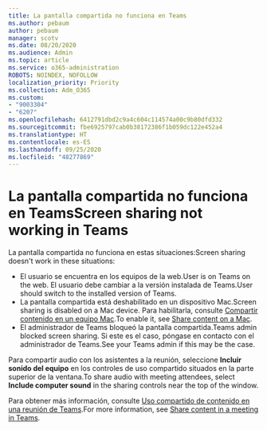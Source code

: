 ```yaml
---
title: La pantalla compartida no funciona en Teams
ms.author: pebaum
author: pebaum
manager: scotv
ms.date: 08/20/2020
ms.audience: Admin
ms.topic: article
ms.service: o365-administration
ROBOTS: NOINDEX, NOFOLLOW
localization_priority: Priority
ms.collection: Adm_O365
ms.custom:
- "9003304"
- "6207"
ms.openlocfilehash: 6412791dbd2c9a4c604c114574a00c9b80dfd332
ms.sourcegitcommit: fbe6925797cab0b38172386f1b059dc122e452a4
ms.translationtype: HT
ms.contentlocale: es-ES
ms.lasthandoff: 09/25/2020
ms.locfileid: "48277869"
---
```

# <a name="screen-sharing-not-working-in-teams"></a><span data-ttu-id="8f6af-102">La pantalla compartida no funciona en Teams</span><span class="sxs-lookup"><span data-stu-id="8f6af-102">Screen sharing not working in Teams</span></span>

<span data-ttu-id="8f6af-103">La pantalla compartida no funciona en estas situaciones:</span><span class="sxs-lookup"><span data-stu-id="8f6af-103">Screen sharing doesn't work in these situations:</span></span>

- <span data-ttu-id="8f6af-104">El usuario se encuentra en los equipos de la web.</span><span class="sxs-lookup"><span data-stu-id="8f6af-104">User is on Teams on the web.</span></span> <span data-ttu-id="8f6af-105">El usuario debe cambiar a la versión instalada de Teams.</span><span class="sxs-lookup"><span data-stu-id="8f6af-105">User should switch to the installed version of Teams.</span></span>
- <span data-ttu-id="8f6af-106">La pantalla compartida está deshabilitado en un dispositivo Mac.</span><span class="sxs-lookup"><span data-stu-id="8f6af-106">Screen sharing is disabled on a Mac device.</span></span> <span data-ttu-id="8f6af-107">Para habilitarla, consulte [Compartir contenido en un equipo Mac](https://support.microsoft.com/office/fcc2bf59-aecd-4481-8f99-ce55dd836ce8#bkmk_sharecontentonmac).</span><span class="sxs-lookup"><span data-stu-id="8f6af-107">To enable it, see  [Share content on a Mac](https://support.microsoft.com/office/fcc2bf59-aecd-4481-8f99-ce55dd836ce8#bkmk_sharecontentonmac).</span></span>
- <span data-ttu-id="8f6af-108">El administrador de Teams bloqueó la pantalla compartida.</span><span class="sxs-lookup"><span data-stu-id="8f6af-108">Teams admin blocked screen sharing.</span></span> <span data-ttu-id="8f6af-109">Si este es el caso, póngase en contacto con el administrador de Teams.</span><span class="sxs-lookup"><span data-stu-id="8f6af-109">See your Teams admin if this may be the case.</span></span>  

<span data-ttu-id="8f6af-110">Para compartir audio con los asistentes a la reunión, seleccione  **Incluir sonido del equipo**  en los controles de uso compartido situados en la parte superior de la ventana.</span><span class="sxs-lookup"><span data-stu-id="8f6af-110">To share audio with meeting attendees, select  **Include computer sound**  in the sharing controls near the top of the window.</span></span>

<span data-ttu-id="8f6af-111">Para obtener más información, consulte [Uso compartido de contenido en una reunión de Teams](https://support.microsoft.com/office/fcc2bf59-aecd-4481-8f99-ce55dd836ce8).</span><span class="sxs-lookup"><span data-stu-id="8f6af-111">For more information, see [Share content in a meeting in Teams](https://support.microsoft.com/office/fcc2bf59-aecd-4481-8f99-ce55dd836ce8).</span></span>
